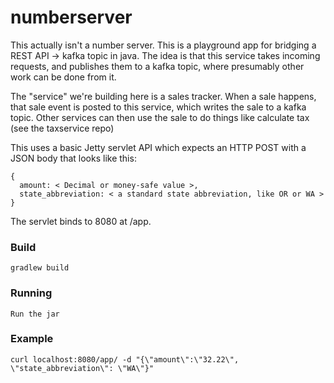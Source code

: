 # numberserver

This actually isn't a number server. This is a playground app for bridging a
REST API -> kafka topic in java. The idea is that this service takes incoming
requests, and publishes them to a kafka topic, where presumably other work can
be done from it.

The "service" we're building here is a sales tracker. When a sale happens, that
sale event is posted to this service, which writes the sale to a kafka topic.
Other services can then use the sale to do things like calculate tax (see the
taxservice repo)

This uses a basic Jetty servlet API which expects an HTTP POST with a JSON body
that looks like this:

    {
      amount: < Decimal or money-safe value >,
      state_abbreviation: < a standard state abbreviation, like OR or WA >
    }

The servlet binds to 8080 at /app.

### Build

    gradlew build

### Running

    Run the jar

### Example

    curl localhost:8080/app/ -d "{\"amount\":\"32.22\", \"state_abbreviation\": \"WA\"}"
